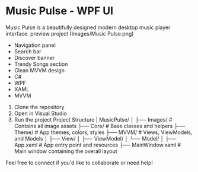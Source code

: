 # Music Pulse - WPF UI
Music Pulse is a beautifully designed modern desktop music player interface.
 preview project (Images/Music Pulse.png)
- Navigation panel
- Search bar
- Discover banner
- Trendy Songs section
- Clean MVVM design
- C#
- WPF
- XAML
- MVVM
1. Clone the repository
2. Open in Visual Studio
3. Run the project
 Project Structure |
MusicPulse/
│
├── Images/        # Contains all image assets 
├── Core/          # Base classes and helpers 
├── Theme/         # App themes, colors, styles 
├── MVVM/          # Views, ViewModels, and Models 
│   ├── View/
│   ├── ViewModel/
│   └── Model/
│
├── App.xaml       # App entry point and resources
├── MainWindow.xaml # Main window containing the overall layout


Feel free to connect if you'd like to collaborate or need help! 






